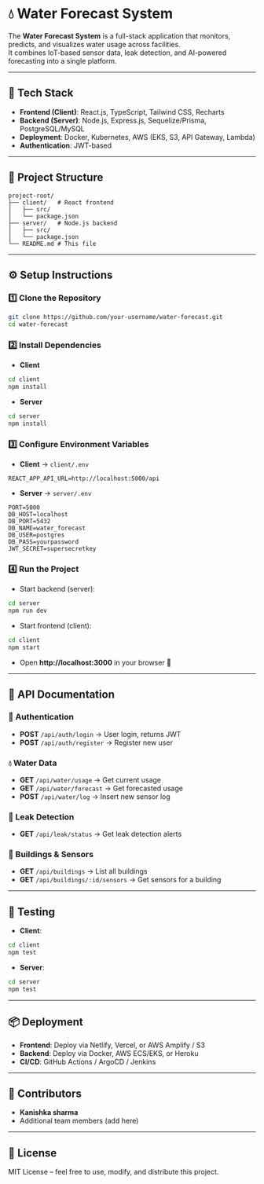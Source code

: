 # 💧 Water Forecast System

The **Water Forecast System** is a full-stack application that monitors, predicts, and visualizes water usage across facilities.  
It combines IoT-based sensor data, leak detection, and AI-powered forecasting into a single platform.

---

## 🚀 Tech Stack
- **Frontend (Client)**: React.js, TypeScript, Tailwind CSS, Recharts  
- **Backend (Server)**: Node.js, Express.js, Sequelize/Prisma, PostgreSQL/MySQL  
- **Deployment**: Docker, Kubernetes, AWS (EKS, S3, API Gateway, Lambda)  
- **Authentication**: JWT-based  

---

## 📂 Project Structure
```
project-root/
├── client/   # React frontend
│   ├── src/
│   └── package.json
├── server/   # Node.js backend
│   ├── src/
│   └── package.json
└── README.md # This file
```

---

## ⚙️ Setup Instructions

### 1️⃣ Clone the Repository
```bash
git clone https://github.com/your-username/water-forecast.git
cd water-forecast
```

### 2️⃣ Install Dependencies
- **Client**
```bash
cd client
npm install
```

- **Server**
```bash
cd server
npm install
```

### 3️⃣ Configure Environment Variables
- **Client** → `client/.env`
```
REACT_APP_API_URL=http://localhost:5000/api
```

- **Server** → `server/.env`
```
PORT=5000
DB_HOST=localhost
DB_PORT=5432
DB_NAME=water_forecast
DB_USER=postgres
DB_PASS=yourpassword
JWT_SECRET=supersecretkey
```

### 4️⃣ Run the Project
- Start backend (server):
```bash
cd server
npm run dev
```

- Start frontend (client):
```bash
cd client
npm start
```

- Open **http://localhost:3000** in your browser 🚀

---

## 📡 API Documentation

### 🔑 Authentication
- **POST** `/api/auth/login` → User login, returns JWT  
- **POST** `/api/auth/register` → Register new user  

### 💧 Water Data
- **GET** `/api/water/usage` → Get current usage  
- **GET** `/api/water/forecast` → Get forecasted usage  
- **POST** `/api/water/log` → Insert new sensor log  

### 🚨 Leak Detection
- **GET** `/api/leak/status` → Get leak detection alerts  

### 🏢 Buildings & Sensors
- **GET** `/api/buildings` → List all buildings  
- **GET** `/api/buildings/:id/sensors` → Get sensors for a building  

---

## 🧪 Testing
- **Client**:
```bash
cd client
npm test
```

- **Server**:
```bash
cd server
npm test
```

---

## 📦 Deployment
- **Frontend**: Deploy via Netlify, Vercel, or AWS Amplify / S3  
- **Backend**: Deploy via Docker, AWS ECS/EKS, or Heroku  
- **CI/CD**: GitHub Actions / ArgoCD / Jenkins  

---

## 👥 Contributors
- **Kanishka sharma**  
- Additional team members (add here)

---

## 📜 License
MIT License – feel free to use, modify, and distribute this project.